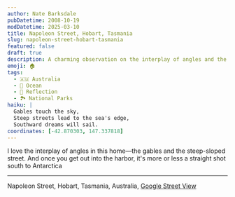 ```yaml
---
author: Nate Barksdale
pubDatetime: 2008-10-19
modDatetime: 2025-03-10
title: Napoleon Street, Hobart, Tasmania
slug: napoleon-street-hobart-tasmania
featured: false
draft: true
description: A charming observation on the interplay of angles and the picturesque harbor in Hobart, Tasmania. "I love the interplay of angles in this home—the gables and the steep-sloped street. And once you get out into the harbor, it's more or less a straight shot south to Antarctica."
emoji: 🏠
tags:
  - 🇦🇺 Australia
  - 🌊 Ocean
  - 🌅 Reflection
  - 🏞️ National Parks
haiku: |
  Gables touch the sky,  
  Steep streets lead to the sea's edge,  
  Southward dreams will sail.
coordinates: [-42.870303, 147.337818]
---
```


I love the interplay of angles in this home—the gables and the steep-sloped street. And once you get out into the harbor, it's more or less a straight shot south to Antarctica

---

Napoleon Street, Hobart, Tasmania, Australia, [Google Street View](http://maps.google.com/?ie=UTF8&ll=-42.870303,147.337818&spn=0.046801,0.122223&t=h&z=14&layer=c&cbll=-42.893766,147.333958&panoid=7ww_QMd_Pfa2bgD4569djQ&cbp=2,133.20577511836885,,0,5.077582702800184)

